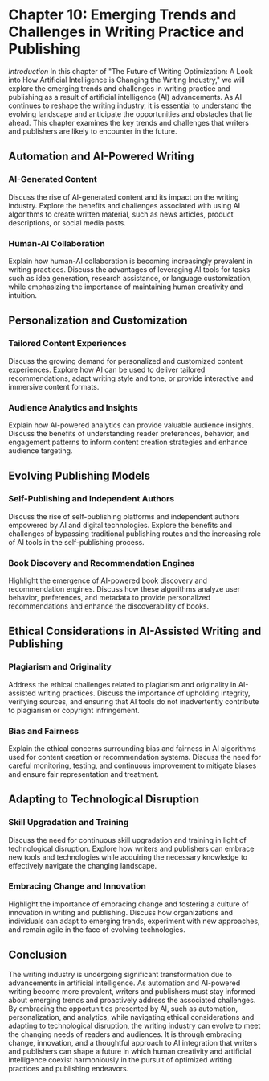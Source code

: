 Chapter 10: Emerging Trends and Challenges in Writing Practice and Publishing
=============================================================================

*Introduction* In this chapter of "The Future of Writing Optimization: A Look into How Artificial Intelligence is Changing the Writing Industry," we will explore the emerging trends and challenges in writing practice and publishing as a result of artificial intelligence (AI) advancements. As AI continues to reshape the writing industry, it is essential to understand the evolving landscape and anticipate the opportunities and obstacles that lie ahead. This chapter examines the key trends and challenges that writers and publishers are likely to encounter in the future.

Automation and AI-Powered Writing
---------------------------------

### AI-Generated Content

Discuss the rise of AI-generated content and its impact on the writing industry. Explore the benefits and challenges associated with using AI algorithms to create written material, such as news articles, product descriptions, or social media posts.

### Human-AI Collaboration

Explain how human-AI collaboration is becoming increasingly prevalent in writing practices. Discuss the advantages of leveraging AI tools for tasks such as idea generation, research assistance, or language customization, while emphasizing the importance of maintaining human creativity and intuition.

Personalization and Customization
---------------------------------

### Tailored Content Experiences

Discuss the growing demand for personalized and customized content experiences. Explore how AI can be used to deliver tailored recommendations, adapt writing style and tone, or provide interactive and immersive content formats.

### Audience Analytics and Insights

Explain how AI-powered analytics can provide valuable audience insights. Discuss the benefits of understanding reader preferences, behavior, and engagement patterns to inform content creation strategies and enhance audience targeting.

Evolving Publishing Models
--------------------------

### Self-Publishing and Independent Authors

Discuss the rise of self-publishing platforms and independent authors empowered by AI and digital technologies. Explore the benefits and challenges of bypassing traditional publishing routes and the increasing role of AI tools in the self-publishing process.

### Book Discovery and Recommendation Engines

Highlight the emergence of AI-powered book discovery and recommendation engines. Discuss how these algorithms analyze user behavior, preferences, and metadata to provide personalized recommendations and enhance the discoverability of books.

Ethical Considerations in AI-Assisted Writing and Publishing
------------------------------------------------------------

### Plagiarism and Originality

Address the ethical challenges related to plagiarism and originality in AI-assisted writing practices. Discuss the importance of upholding integrity, verifying sources, and ensuring that AI tools do not inadvertently contribute to plagiarism or copyright infringement.

### Bias and Fairness

Explain the ethical concerns surrounding bias and fairness in AI algorithms used for content creation or recommendation systems. Discuss the need for careful monitoring, testing, and continuous improvement to mitigate biases and ensure fair representation and treatment.

Adapting to Technological Disruption
------------------------------------

### Skill Upgradation and Training

Discuss the need for continuous skill upgradation and training in light of technological disruption. Explore how writers and publishers can embrace new tools and technologies while acquiring the necessary knowledge to effectively navigate the changing landscape.

### Embracing Change and Innovation

Highlight the importance of embracing change and fostering a culture of innovation in writing and publishing. Discuss how organizations and individuals can adapt to emerging trends, experiment with new approaches, and remain agile in the face of evolving technologies.

Conclusion
----------

The writing industry is undergoing significant transformation due to advancements in artificial intelligence. As automation and AI-powered writing become more prevalent, writers and publishers must stay informed about emerging trends and proactively address the associated challenges. By embracing the opportunities presented by AI, such as automation, personalization, and analytics, while navigating ethical considerations and adapting to technological disruption, the writing industry can evolve to meet the changing needs of readers and audiences. It is through embracing change, innovation, and a thoughtful approach to AI integration that writers and publishers can shape a future in which human creativity and artificial intelligence coexist harmoniously in the pursuit of optimized writing practices and publishing endeavors.
